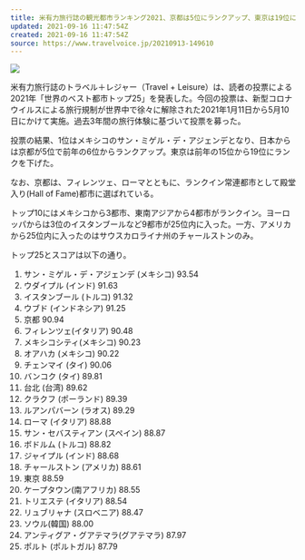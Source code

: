 ```yaml
---
title: 米有力旅行誌の観光都市ランキング2021、京都は5位にランクアップ、東京は19位にダウン、トップ25にアジア10都市
updated: 2021-09-16 11:47:54Z
created: 2021-09-16 11:47:54Z
source: https://www.travelvoice.jp/20210913-149610
---
```


 ![](https://www.travelvoice.jp/wp-content/uploads/2020/02/thumb_w800_5da614ef-8921-4d17-bd5b-a43f2ec54995.jpg)

米有力旅行誌のトラベル＋レジャー（Travel + Leisure）は、読者の投票による2021年「世界のベスト都市トップ25」を発表した。今回の投票は、新型コロナウイルスによる旅行規制が世界中で徐々に解除された2021年1月11日から5月10日にかけて実施。過去3年間の旅行体験に基づいて投票を募った。

投票の結果、1位はメキシコのサン・ミゲル・デ・アジェンデとなり、日本からは京都が5位で前年の6位からランクアップ。東京は前年の15位から19位にランクを下げた。

なお、京都は、フィレンツェ、ローマとともに、ランクイン常連都市として殿堂入り(Hall of Fame)都市に選ばれている。

トップ10にはメキシコから3都市、東南アジアから4都市がランクイン。ヨーロッパからは3位のイスタンブールなど9都市が25位内に入った。一方、アメリカから25位内に入ったのはサウスカロライナ州のチャールストンのみ。

トップ25とスコアは以下の通り。
1. サン・ミゲル・デ・アジェンデ (メキシコ) 93.54
2. ウダイプル (インド) 91.63
3. イスタンブール (トルコ) 91.32
4. ウブド (インドネシア) 91.25
5. 京都 90.94
6. フィレンツェ(イタリア) 90.48
7. メキシコシティ(メキシコ) 90.23
8. オアハカ (メキシコ) 90.22
9. チェンマイ (タイ) 90.06
10. バンコク (タイ) 89.81
11. 台北 (台湾) 89.62
12. クラクフ (ポーランド) 89.39
13. ルアンパバーン (ラオス) 89.29
14. ローマ (イタリア) 88.88
15. サン・セバスティアン (スペイン) 88.87
16. ボドルム (トルコ) 88.82
17. ジャイプル (インド) 88.68
18. チャールストン (アメリカ) 88.61
19. 東京 88.59
20. ケープタウン(南アフリカ) 88.55
21. トリエステ (イタリア) 88.54
22. リュブリャナ (スロベニア) 88.47
23. ソウル(韓国) 88.00
24. アンティグア・グアテマラ(グアテマラ) 87.97
25. ポルト (ポルトガル) 87.79